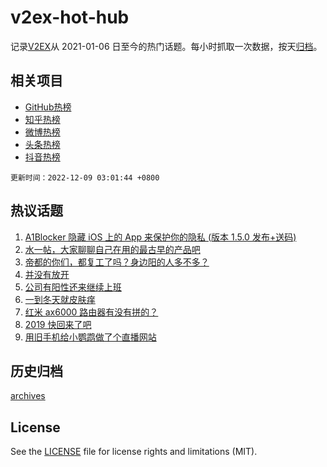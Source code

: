 # v2ex-hot-hub

 记录[V2EX](https://www.v2ex.com/)从 2021-01-06 日至今的热门话题。每小时抓取一次数据，按天[归档](archives)。
 
 ## 相关项目

- [GitHub热榜](https://github.com/lonnyzhang423/github-hot-hub)
- [知乎热榜](https://github.com/lonnyzhang423/zhihu-hot-hub)
- [微博热榜](https://github.com/lonnyzhang423/weibo-hot-hub)
- [头条热榜](https://github.com/lonnyzhang423/toutiao-hot-hub)
- [抖音热榜](https://github.com/lonnyzhang423/douyin-hot-hub)


 `更新时间：2022-12-09 03:01:44 +0800`

## 热议话题

1. [A1Blocker 隐藏 iOS 上的 App 来保护你的隐私 (版本 1.5.0 发布+送码)](https://www.v2ex.com/t/900941)
1. [水一帖，大家聊聊自己在用的最古早的产品吧](https://www.v2ex.com/t/900965)
1. [帝都的你们，都复工了吗？身边阳的人多不多？](https://www.v2ex.com/t/900972)
1. [并没有放开](https://www.v2ex.com/t/900997)
1. [公司有阳性还来继续上班](https://www.v2ex.com/t/901040)
1. [一到冬天就皮肤痒](https://www.v2ex.com/t/900964)
1. [红米 ax6000 路由器有没有拼的？](https://www.v2ex.com/t/900940)
1. [2019 快回来了吧](https://www.v2ex.com/t/900966)
1. [用旧手机给小鹦鹉做了个直播网站](https://www.v2ex.com/t/901039)

## 历史归档

[archives](archives)

## License

See the [LICENSE](LICENSE) file for license rights and limitations (MIT).
